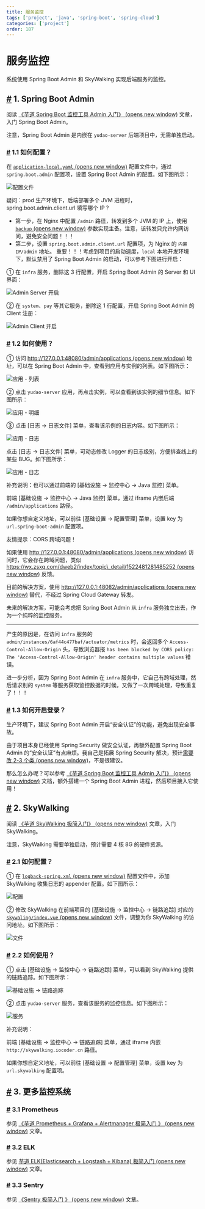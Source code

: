 ```yaml
---
title: 服务监控
tags: ['project', 'java', 'spring-boot', 'spring-cloud']
categories: ['project']
order: 187
---
```

# 服务监控

系统使用 Spring Boot Admin 和 SkyWalking 实现后端服务的监控。

 ## [#](#_1-spring-boot-admin) 1. Spring Boot Admin

 阅读 [《芋道 Spring Boot 监控工具 Admin 入门》  (opens new window)](https://www.iocoder.cn/Spring-Boot/Admin/?yudao) 文章，入门 Spring Boot Admin。

 注意，Spring Boot Admin 是内嵌在 `yudao-server` 后端项目中，无需单独启动。

 ### [#](#_1-1-如何配置) 1.1 如何配置？

 在 [`application-local.yaml`  (opens new window)](https://github.com/YunaiV/ruoyi-vue-pro/blob/master/yudao-server/src/main/resources/application-local.yaml#L136-L146) 配置文件中，通过 `spring.boot.admin` 配置项，设置 Spring Boot Admin 的配置。如下图所示：

 ![ 配置文件](https://cloud.iocoder.cn/img/%E6%9C%8D%E5%8A%A1%E7%9B%91%E6%8E%A7/01.png)

 疑问：prod 生产环境下，后端部署多个 JVM 进程时，spring.boot.admin.client.url 填写哪个 IP？

 * 第一步，在 Nginx 中配置 `/admin` 路径，转发到多个 JVM 的 IP 上，使用 [`backup`  (opens new window)](https://blog.csdn.net/bolg_hero/article/details/73382117) 参数实现主备。注意，该转发只允许内网访问，避免安全问题！！！
* 第二步，设置 `spring.boot.admin.client.url` 配置项，为 Nginx 的 `内置 IP/admin` 地址。
 重要！！！考虑到项目的启动速度，`local` 本地开发环境下，默认禁用了 Spring Boot Admin 的启动，可以参考下图进行开启：

 ① 在 `infra` 服务，删除这 3 行配置，开启 Spring Boot Admin 的 Server 和 UI 界面：

 ![Admin Server 开启](https://cloud.iocoder.cn/img/%E6%9C%8D%E5%8A%A1%E7%9B%91%E6%8E%A7/Admin%E5%BC%80%E5%90%AF-cloud01.png)

 ② 在 `system`、`pay` 等其它服务，删除这 1 行配置，开启 Spring Boot Admin 的 Client 注册：

 ![Admin Client 开启](https://cloud.iocoder.cn/img/%E6%9C%8D%E5%8A%A1%E7%9B%91%E6%8E%A7/Admin%E5%BC%80%E5%90%AF-cloud02.png)

 ### [#](#_1-2-如何使用) 1.2 如何使用？

 ① 访问 [http://127.0.0.1:48080/admin/applications  (opens new window)](http://127.0.0.1:48080/admin/applications) 地址，可以在 Spring Boot Admin 中，查看到应用与实例的列表。如下图所示：

 ![应用 - 列表](https://cloud.iocoder.cn/img/%E6%9C%8D%E5%8A%A1%E7%9B%91%E6%8E%A7/02.png)

 ② 点击 `yudao-server` 应用，再点击实例，可以查看到该实例的细节信息。如下图所示：

 ![应用 - 明细](https://cloud.iocoder.cn/img/%E6%9C%8D%E5%8A%A1%E7%9B%91%E6%8E%A7/03.png)

 ③ 点击 [日志 -> 日志文件] 菜单，查看该示例的日志内容。如下图所示：

 ![应用 - 日志](https://cloud.iocoder.cn/img/%E6%9C%8D%E5%8A%A1%E7%9B%91%E6%8E%A7/04.png)

 点击 [日志 -> 日志文件] 菜单，可动态修改 Logger 的日志级别，方便排查线上的某些 BUG。如下图所示：

 ![应用 - 日志](https://cloud.iocoder.cn/img/%E6%9C%8D%E5%8A%A1%E7%9B%91%E6%8E%A7/05.png)

 补充说明：也可以通过前端的 [基础设施 -> 监控中心 -> Java 监控] 菜单。

 前端 [基础设施 -> 监控中心 -> Java 监控] 菜单，通过 iframe 内嵌后端 `/admin/applications` 路径。

 如果你想自定义地址，可以前往 [基础设置 -> 配置管理] 菜单，设置 key 为 `url.spring-boot-admin` 配置项。

 友情提示：CORS 跨域问题！

 如果使用 [http://127.0.0.1:48080/admin/applications  (opens new window)](http://127.0.0.1:48080/admin/applications) 访问时，它会存在跨域问题，类似 [https://wx.zsxq.com/dweb2/index/topic\_detail/1522481281485252  (opens new window)](https://wx.zsxq.com/dweb2/index/topic_detail/1522481281485252) 反馈。

 目前的解决方案，使用 [http://127.0.0.1:48082/admin/applications  (opens new window)](http://127.0.0.1:48082/admin/applications) 替代，不经过 Spring Cloud Gateway 转发。

 未来的解决方案，可能会考虑把 Spring Boot Admin 从 `infra` 服务独立出去，作为一个纯粹的监控服务。

 

---

 产生的原因是，在访问 `infra` 服务的 `admin/instances/6af44c477baf/actuator/metrics` 时，会返回多个 `Access-Control-Allow-Origin` 头，导致浏览器报 `has been blocked by CORS policy: The 'Access-Control-Allow-Origin' header contains multiple values` 错误。

 进一步分析，因为 Spring Boot Admin 在 `infra` 服务中，它自己有跨域处理，然后请求别的 `system` 等服务获取监控数据的时候，又做了一次跨域处理，导致重复了！！！

 ### [#](#_1-3-如何开启登录) 1.3 如何开启登录？

 生产环境下，建议 Spring Boot Admin 开启“安全认证”的功能，避免出现安全事故。

 由于项目本身已经使用 Spring Security 做安全认证，再额外配置 Spring Boot Admin 的“安全认证”有点麻烦。我自己是拓展 Spring Security 解决，预计[需要改 2-3 个类  (opens new window)](https://yunai1024.notion.site/druid-admin-9d856cf606a74e5e9f07438b03b0142b?pvs=4)，不是很建议。

 那么怎么办呢？可以参考 [《芋道 Spring Boot 监控工具 Admin 入门》  (opens new window)](https://www.iocoder.cn/Spring-Boot/Admin/) 文档，额外搭建一个 Spring Boot Admin 进程，然后项目接入它使用！

 ## [#](#_2-skywalking) 2. SkyWalking

 阅读 [《芋道 SkyWalking 极简入门》  (opens new window)](https://www.iocoder.cn/SkyWalking/install/?yudao) 文章，入门 SkyWalking。

 注意，SkyWalking 需要单独启动，预计需要 4 核 8G 的硬件资源。

 ### [#](#_2-1-如何配置) 2.1 如何配置？

 ① 在 [`logback-spring.xml`  (opens new window)](https://github.com/YunaiV/ruoyi-vue-pro/blob/master/yudao-server/src/main/resources/logback-spring.xml) 配置文件中，添加 SkyWalking 收集日志的 appender 配置。如下图所示：

 ![ 配置](https://cloud.iocoder.cn/img/%E6%9C%8D%E5%8A%A1%E7%9B%91%E6%8E%A7/10.png)

 ② 修改 SkyWalking 在前端项目的 [基础设施 -> 监控中心 -> 链路追踪] 对应的 [`skywaling/index.vue`  (opens new window)](https://github.com/yudaocode/yudao-ui-admin-vue2/blob/master/src/views/infra/skywalking/index.vue#L11) 文件，调整为你 SkyWalking 的访问地址。如下图所示：

 ![ 文件](https://cloud.iocoder.cn/img/%E6%9C%8D%E5%8A%A1%E7%9B%91%E6%8E%A7/11.png)

 ### [#](#_2-2-如何使用) 2.2 如何使用？

 ① 点击 [基础设施 -> 监控中心 -> 链路追踪] 菜单，可以看到 SkyWalking 提供的链路追踪。如下图所示：

 ![基础设施 -> 链路追踪](https://cloud.iocoder.cn/img/%E6%9C%8D%E5%8A%A1%E7%9B%91%E6%8E%A7/21.png)

 ② 点击 `yudao-server` 服务，查看该服务的监控信息。如下图所示：

 ![ 服务](https://cloud.iocoder.cn/img/%E6%9C%8D%E5%8A%A1%E7%9B%91%E6%8E%A7/22.png)

 补充说明：

 前端 [基础设施 -> 监控中心 -> 链路追踪] 菜单，通过 iframe 内嵌 `http://skywalking.iocoder.cn` 路径。

 如果你想自定义地址，可以前往 [基础设置 -> 配置管理] 菜单，设置 key 为 `url.skywalking` 配置项。

 ## [#](#_3-更多监控系统) 3. 更多监控系统

 ### [#](#_3-1-prometheus) 3.1 Prometheus

 参见 [《芋道 Prometheus + Grafana + Alertmanager 极简入门 》  (opens new window)](https://www.iocoder.cn/Prometheus/install/?yudao) 文章。

 ### [#](#_3-2-elk) 3.2 ELK

 参见 [芋道 ELK(Elasticsearch + Logstash + Kibana) 极简入门  (opens new window)](https://www.iocoder.cn/Elasticsearch/ELK-install/?yudao) 文章。

 ### [#](#_3-3-sentry) 3.3 Sentry

 参见 [《Sentry 极简入门 》  (opens new window)](https://www.iocoder.cn/Sentry/install/?yudao) 文章。

